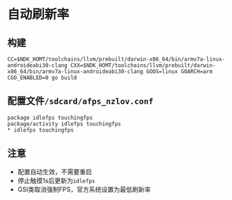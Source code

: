# 自动刷新率
 
## 构建
```
CC=$NDK_HOMT/toolchains/llvm/prebuilt/darwin-x86_64/bin/armv7a-linux-androideabi30-clang CXX=$NDK_HOMT/toolchains/llvm/prebuilt/darwin-x86_64/bin/armv7a-linux-androideabi30-clang GOOS=linux GOARCH=arm CGO_ENABLED=0 go build
```

## 配置文件`/sdcard/afps_nzlov.conf`
```
package idlefps touchingfps
package/activity idlefps touchingfps
* idlefps touchingfps
```

## 注意
* 配置自动生效，不需要重启
* 停止触摸1s后更新为`idlefps`
* GSI类取消强制FPS，官方系统设置为最低刷新率

